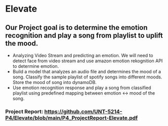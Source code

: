 # Elevate

## Our Project goal is to determine the emotion recognition and play a song from playlist to uplift the mood. 


* Analyzing Video Stream and predicting an emotion. We will need to detect face from video stream and use amazon emotion rekognition API to determine emotion.
* Build a model that analyzes an audio file and determines the mood of a song. Classify the sample playlist of spotify songs into different moods. Store the mood of song into dynamoDB.
* Use emotion recognition response and play a song from classified playlist using predefined mapping between emotion <-> mood of the song. 


### Project Report: https://github.com/UNT-5214-P4/Elevate/blob/main/P4_ProjectReport-Elevate.pdf
